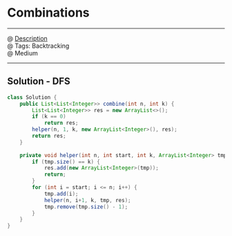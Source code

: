 # Combinations
------------------
@ [Description](https://leetcode.com/problems/combinations/)  
@ Tags: Backtracking   
@ Medium

------------------
## Solution - DFS
```java
class Solution {
    public List<List<Integer>> combine(int n, int k) {
        List<List<Integer>> res = new ArrayList<>();
        if (k == 0)
            return res;
        helper(n, 1, k, new ArrayList<Integer>(), res);
        return res;
    }
    
    private void helper(int n, int start, int k, ArrayList<Integer> tmp, List<List<Integer>> res) {
        if (tmp.size() == k) {
            res.add(new ArrayList<Integer>(tmp));
            return;
        }
        for (int i = start; i <= n; i++) {
            tmp.add(i);
            helper(n, i+1, k, tmp, res);
            tmp.remove(tmp.size() - 1);
        }
    }
}
```
